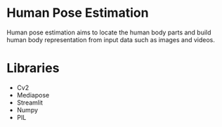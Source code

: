 # Human Pose Estimation
Human pose estimation aims to locate the human body parts and build human body representation from input data such as images and videos.
# Libraries
- Cv2
- Mediapose
- Streamlit
- Numpy
- PIL
